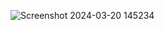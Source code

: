 ![Screenshot 2024-03-20 145234](https://github.com/sakib404/Online-Food-Delivery-App-Design/assets/62664582/63955736-ee9a-4462-8c82-6f8509f7d7a1)

